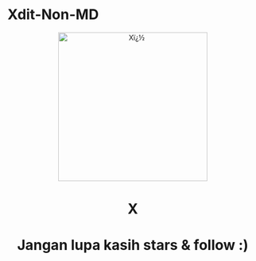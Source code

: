 # Xdit-Non-MD
<div align="center">
<img src="https://telegra.ph/file/11332a256011a626a86d4.jpg" alt="Xï¿½" width="300" />

</p>
<h1 align="center">X</h1>

<h1 align="center">Jangan lupa kasih stars & follow :)</h1>
